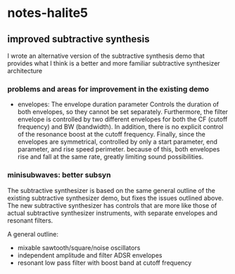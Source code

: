 
# notes-halite5

##  improved subtractive synthesis

I wrote an alternative version of the subtractive synthesis demo that provides what I think is a better and more familiar subtractive synthesizer architecture

###  problems and areas for improvement in the existing demo

- envelopes:  The envelope duration parameter  Controls the duration of both envelopes, so they cannot be set separately. Furthermore, the filter envelope is controlled by two different envelopes for both the CF (cutoff frequency) and BW (bandwidth). In addition, there is no explicit control of the resonance boost at the cutoff frequency. Finally, since the envelopes are symmetrical, controlled by only a  start parameter, end parameter, and rise speed perimeter.  because of this, both envelopes rise and fall at the same rate, greatly limiting sound possibilities.

### minisubwaves: better subsyn

The subtractive synthesizer is based on the same general outline of the existing subtractive synthesizer demo, but fixes the issues outlined above. The new subtractive synthesizer has controls that are more like those of actual subtractive synthesizer instruments, with separate envelopes and resonant filters.

A general outline:
- mixable sawtooth/square/noise oscillators
- independent amplitude and filter ADSR envelopes
- resonant low pass filter with boost band at cutoff frequency

